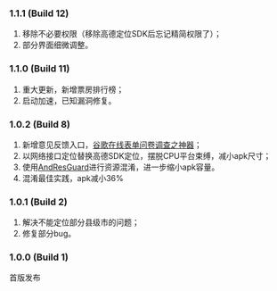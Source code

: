 ### 1.1.1 (Build 12)
1. 移除不必要权限（移除高德定位SDK后忘记精简权限了）；
2. 部分界面细微调整。

### 1.1.0 (Build 11)
1. 重大更新，新增票房排行榜；
2. 启动加速，已知漏洞修复。

### 1.0.2 (Build 8)
1. 新增意见反馈入口，[谷歌在线表单问卷调查之神器](https://docs.google.com/forms/d/1cP5G5lfikMCK3YmZH8zOwQX_rr0cFjN5g3FamYNrhGw/edit?usp=drive_web)；
2. 以网络接口定位替换高德SDK定位，摆脱CPU平台束缚，减小apk尺寸；
3. 使用[AndResGuard](https://github.com/shwenzhang/AndResGuard)进行资源混淆，进一步缩小apk容量。
4. 混淆最佳实践，apk减小36%

### 1.0.1 (Build 2)
1. 解决不能定位部分县级市的问题；
2. 修复部分bug。

### 1.0.0 (Build 1)
首版发布
